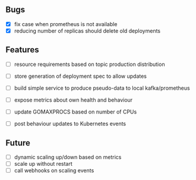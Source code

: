 ## Bugs

* [x] fix case when prometheus is not available
* [x] reducing number of replicas should delete old deployments 

## Features
* [ ] resource requirements based on topic production distribution 
* [ ] store generation of deployment spec to allow updates 
* [ ] build simple service to produce pseudo-data to local kafka/prometheus
* [ ] expose metrics about own health and behaviour
* [ ] update GOMAXPROCS based on number of CPUs
* [ ] post behaviour updates to Kubernetes events


## Future
* [ ] dynamic scaling up/down based on metrics
* [ ] scale up without restart 
* [ ] call webhooks on scaling events 
